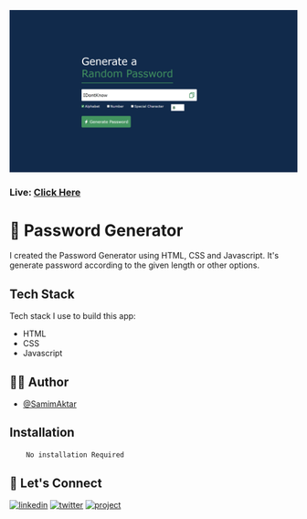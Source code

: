 [![MasterHead](https://raw.githubusercontent.com/Samim-Aktar-coder/Password-generator/main/Github%20Banner.png)](https://top-password-generator.netlify.app)

### Live: [Click Here](https://top-password-generator.netlify.app)

# 🚀 Password Generator

I created the Password Generator using HTML, CSS and Javascript. It's generate password according to the given length or other options.

## Tech Stack

Tech stack I use to build this app:

- HTML
- CSS
- Javascript

## 🙋‍♂️ Author

- [@SamimAktar](https://github.com/Samim-Aktar-coder)

## Installation


```bash
    No installation Required
```

## 🔗 Let's Connect

[![linkedin](https://img.shields.io/badge/linkedin-0A66C2?style=for-the-badge&logo=linkedin&logoColor=white)](https://www.linkedin.com/in/samimaktr/)
[![twitter](https://img.shields.io/badge/twitter-1DA1F2?style=for-the-badge&logo=twitter&logoColor=white)](https://twitter.com/hellosamaktr)
[![project](https://img.shields.io/badge/project_link-96C43A?style=for-the-badge&logo=tp-link&logoColor=white)](https://glu-sc.netlify.app)
